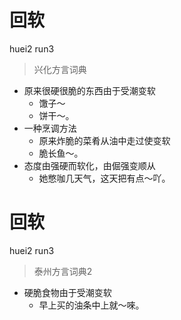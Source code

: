 # 回软
huei2 run3
> 兴化方言词典
- 原来很硬很脆的东西由于受潮变软
  - 馓子～
  - 饼干～。
- 一种烹调方法
  - 原来炸脆的菜肴从油中走过使变软
  - 脆长鱼～。
- 态度由强硬而软化，由倔强变顺从
  - 她憋咖几天气，这天把有点～吖。


# 回软
huei2 run3
> 泰州方言词典2
- 硬脆食物由于受潮变软
  - 早上买的油条中上就～唻。